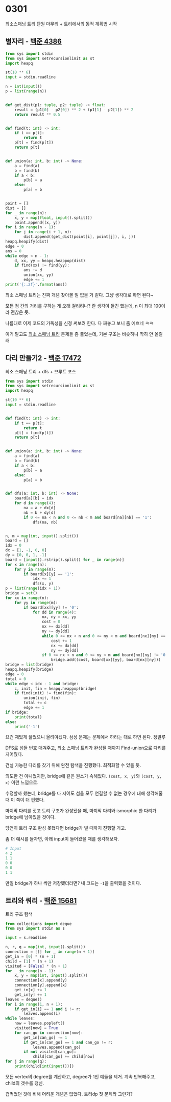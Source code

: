 # 0301

최소스패닝 트리 단원 마무리 + 트리에서의 동적 계획법 시작

## 별자리 - [백준 4386](https://www.acmicpc.net/problem/4386)

```python
from sys import stdin
from sys import setrecursionlimit as st
import heapq

st(10 ** 6)
input = stdin.readline

n = int(input())
p = list(range(n))


def get_dist(p1: tuple, p2: tuple) -> float:
    result = (p1[0] - p2[0]) ** 2 + (p1[1] - p2[1]) ** 2
    return result ** 0.5


def find(t: int) -> int:
    if t == p[t]:
        return t
    p[t] = find(p[t])
    return p[t]


def union(a: int, b: int) -> None:
    a = find(a)
    b = find(b)
    if a < b:
        p[b] = a
    else:
        p[a] = b


point = []
dist = []
for _ in range(n):
    x, y = map(float, input().split())
    point.append((x, y))
for i in range(n - 1):
    for j in range(i + 1, n):
        dist.append((get_dist(point[i], point[j]), i, j))
heapq.heapify(dist)
edge = 0
ans = 0
while edge < n - 1:
    d, xx, yy = heapq.heappop(dist)
    if find(xx) != find(yy):
        ans += d
        union(xx, yy)
        edge += 1
print('{:.2f}'.format(ans))
```

최소 스패닝 트리는 진짜 개념 찾아볼 일 없을 거 같다. 그냥 생각대로 하면 된다~

모든 점 간의 거리를 구하는 게 오래 걸리려나? 란 생각이 들긴 했는데, n 이 최대 100이라 괜찮은 듯.

나름대로 이제 코드의 가독성을 신경 써보려 한다. 다 짜놓고 보니 좀 예쁘네 ㅋㅋ

이거 말고도 [최소 스패닝 트리](https://www.acmicpc.net/step/15) 문제들 좀 풀었는데, 기본 구조는 비슷하니 딱히 안 올릴래



## 다리 만들기2 - [백준 17472](https://www.acmicpc.net/problem/17472)

최소 스패닝 트리 + dfs + 브루트 포스

```python
from sys import stdin
from sys import setrecursionlimit as st
import heapq

st(10 ** 6)
input = stdin.readline


def find(t: int) -> int:
    if t == p[t]:
        return t
    p[t] = find(p[t])
    return p[t]


def union(a: int, b: int) -> None:
    a = find(a)
    b = find(b)
    if a < b:
        p[b] = a
    else:
        p[a] = b


def dfs(a: int, b: int) -> None:
    board[a][b] = idx
    for d in range(4):
        na = a + dx[d]
        nb = b + dy[d]
        if 0 <= na < n and 0 <= nb < m and board[na][nb] == '1':
            dfs(na, nb)


n, m = map(int, input().split())
board = []
idx = 0
dx = [1, -1, 0, 0]
dy = [0, 0, 1, -1]
board = [input().rstrip().split() for _ in range(n)]
for x in range(n):
    for y in range(m):
        if board[x][y] == '1':
            idx += 1
            dfs(x, y)
p = list(range(idx + 1))
bridge = set()
for xx in range(n):
    for yy in range(m):
        if board[xx][yy] != '0':
            for dd in range(4):
                nx, ny = xx, yy
                cost = 0
                nx += dx[dd]
                ny += dy[dd]
                while 0 <= nx < n and 0 <= ny < m and board[nx][ny] == '0':
                    cost += 1
                    nx += dx[dd]
                    ny += dy[dd]
                if 0 <= nx < n and 0 <= ny < m and board[nx][ny] != '0' and cost > 1:
                    bridge.add((cost, board[xx][yy], board[nx][ny]))
bridge = list(bridge)
heapq.heapify(bridge)
edge = 0
total = 0
while edge < idx - 1 and bridge:
    c, init, fin = heapq.heappop(bridge)
    if find(init) != find(fin):
        union(init, fin)
        total += c
        edge += 1
if bridge:
    print(total)
else:
    print('-1')
```

요건 재밌게 풀었으니 올려야겠다. 삼성 문제는 문제에서 하라는 대로 하면 된다. 정말루

DFS로 섬들 번호 매겨주고,  최소 스패닝 트리가 완성될 때까지 Find-union으로 다리를 지어줬다.

건설 가능한 다리를 찾기 위해 완전 탐색을 진행했다. 최적화할 수 있을 듯.

의도한 건 아니었지만, bridge에 같은 원소가 속해있다. `(cost, x, y)`와 `(cost, y, x)` 이런 느낌으로.

수정할까 했는데, bridge를 다 지어도 섬을 모두 연결할 수 없는 경우에 대해 생각해줄 때 이 쪽이 더 편했다.

마지막 다리를 짓고 트리 구조가 완성됐을 때, 마지막 다리와 ismorphic 한 다리가 bridge에 남아있을 것이다.

당연히 트리 구조 완성 못했다면 bridge가 빌 때까지 진행할 거고.

좀 더 예시를 들자면, 아래 input이 들어왔을 때를 생각해보자.

```python
# Input
4 2
1 1
0 0
0 0
1 1
```

만일 bridge가 하나 씩만 저장됐더라면? 내 코드는 `-1`을 출력했을 것이다.



## 트리와 쿼리 - [백준 15681](https://www.acmicpc.net/problem/15681)

트리 구조 탐색

```python
from collections import deque
from sys import stdin as s

input = s.readline

n, r, q = map(int, input().split())
connection = [[] for _ in range(n + 1)]
get_in = [0] * (n + 1)
child = [1] * (n + 1)
visited = [False] * (n + 1)
for _ in range(n - 1):
    x, y = map(int, input().split())
    connection[x].append(y)
    connection[y].append(x)
    get_in[x] += 1
    get_in[y] += 1
leaves = deque()
for i in range(1, n + 1):
    if get_in[i] == 1 and i != r:
        leaves.append(i)
while leaves:
    now = leaves.popleft()
    visited[now] = True
    for can_go in connection[now]:
        get_in[can_go] -= 1
        if get_in[can_go] == 1 and can_go != r:
            leaves.append(can_go)
        if not visited[can_go]:
            child[can_go] += child[now]
for j in range(q):
    print(child[int(input())])
```

모든 vertex의 degree를 계산하고, degree가 1인 얘들을 제거. 계속 반복해주고, child의 갯수를 갱신.

겁먹었던 것에 비해 어려운 개념은 없었다. 트리dp 첫 문제라 그런가?




